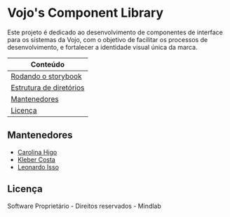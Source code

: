 # Vojo's Component Library

Este projeto é dedicado ao desenvolvimento de componentes de interface para os sistemas da Vojo, com o objetivo de facilitar os processos de desenvolvimento, e fortalecer a identidade visual única da  marca.

| Conteúdo                                                            | 
| ----------------------------------------------------------------    | 
| [Rodando o storybook](./docs/storybook.md)                          |
| [Estrutura de diretórios](./docs/directories.md)                    | 
| [Mantenedores](#mantenedores)                                       | 
| [Licença](#licença)                                                 |

## **Mantenedores**

- [Carolina Higo](carolina.higo@mindlab.com.br)
- [Kleber Costa](kleber.costa@mindlab.com.br)
- [Leonardo Isso](leonardo.isso@mindlab.com.br)


## **Licença**

Software Proprietário - Direitos reservados - Mindlab